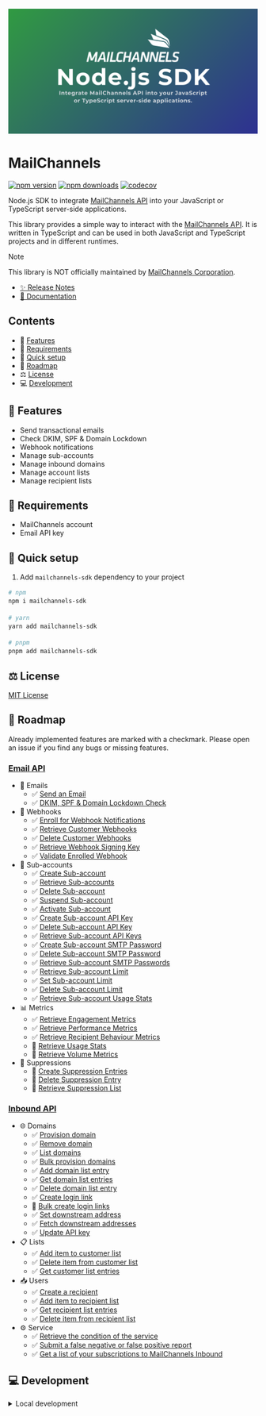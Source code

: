 ![MailChannels](/docs/public/images/presentation.png)

# MailChannels

[![npm version][npm-version-src]][npm-version-href]
[![npm downloads][npm-downloads-src]][npm-downloads-href]
[![codecov][codecov-coverage-src]][codecov-coverage-href]

Node.js SDK to integrate [MailChannels API](https://docs.mailchannels.net/) into your JavaScript or TypeScript server-side applications.

<!-- #region overview -->
This library provides a simple way to interact with the [MailChannels API](https://docs.mailchannels.net/). It is written in TypeScript and can be used in both JavaScript and TypeScript projects and in different runtimes.
<!-- #endregion overview -->

<!-- #region note -->
> [!NOTE]
> This library is NOT officially maintained by [MailChannels Corporation](https://mailchannels.com/).
<!-- #endregion note -->

- [✨ Release Notes](CHANGELOG.md)
- [📖 Documentation](https://mailchannels.yizack.com)

## Contents

- 🚀 [Features](#features)
- 📏 [Requirements](#requirements)
- 🏃 [Quick setup](#quick-setup)
- 🚧 [Roadmap](#roadmap)
- ⚖️ [License](#license)
- 💻 [Development](#development)

## <a name="features">🚀 Features</a>

- Send transactional emails
- Check DKIM, SPF & Domain Lockdown
- Webhook notifications
- Manage sub-accounts
- Manage inbound domains
- Manage account lists
- Manage recipient lists

## <a name="requirements">📏 Requirements</a>

- MailChannels account
- Email API key

## <a name="quick-setup">🏃 Quick setup</a>

1. Add `mailchannels-sdk` dependency to your project

```sh
# npm
npm i mailchannels-sdk

# yarn
yarn add mailchannels-sdk

# pnpm
pnpm add mailchannels-sdk
```

## <a name="license">⚖️ License</a>

[MIT License](LICENSE)

<!-- #region roadmap -->
## <a name="roadmap">🚧 Roadmap</a>

Already implemented features are marked with a checkmark. Please open an issue if you find any bugs or missing features.

### [Email API](https://docs.mailchannels.net/email-api/api-reference/email-api)

- 📧 Emails
  - ✅ [Send an Email](https://docs.mailchannels.net/email-api/api-reference/send-an-email)
  - ✅ [DKIM, SPF & Domain Lockdown Check](https://docs.mailchannels.net/email-api/api-reference/dkim-spf-domain-lockdown-check)
- 📢 Webhooks
  - ✅ [Enroll for Webhook Notifications](https://docs.mailchannels.net/email-api/api-reference/enroll-for-webhook-notifications)
  - ✅ [Retrieve Customer Webhooks](https://docs.mailchannels.net/email-api/api-reference/retrieve-customer-webhooks)
  - ✅ [Delete Customer Webhooks](https://docs.mailchannels.net/email-api/api-reference/delete-customer-webhooks)
  - ✅ [Retrieve Webhook Signing Key](https://docs.mailchannels.net/email-api/api-reference/retrieve-webhook-signing-key)
  - ✅ [Validate Enrolled Webhook](https://docs.mailchannels.net/email-api/api-reference/validate-enrolled-webhook)
- 🪪 Sub-accounts
  - ✅ [Create Sub-account](https://docs.mailchannels.net/email-api/api-reference/create-sub-account)
  - ✅ [Retrieve Sub-accounts](https://docs.mailchannels.net/email-api/api-reference/retrieve-sub-accounts)
  - ✅ [Delete Sub-account](https://docs.mailchannels.net/email-api/api-reference/delete-sub-account)
  - ✅ [Suspend Sub-account](https://docs.mailchannels.net/email-api/api-reference/suspend-sub-account)
  - ✅ [Activate Sub-account](https://docs.mailchannels.net/email-api/api-reference/activate-sub-account)
  - ✅ [Create Sub-account API Key](https://docs.mailchannels.net/email-api/api-reference/create-sub-account-api-key)
  - ✅ [Delete Sub-account API Key](https://docs.mailchannels.net/email-api/api-reference/delete-sub-account-api-key)
  - ✅ [Retrieve Sub-account API Keys](https://docs.mailchannels.net/email-api/api-reference/retrieve-sub-account-api-keys)
  - ✅ [Create Sub-account SMTP Password](https://docs.mailchannels.net/email-api/api-reference/create-sub-account-smtp-password)
  - ✅ [Delete Sub-account SMTP Password](https://docs.mailchannels.net/email-api/api-reference/delete-sub-account-smtp-password)
  - ✅ [Retrieve Sub-account SMTP Passwords](https://docs.mailchannels.net/email-api/api-reference/retrieve-sub-account-smtp-passwords)
  - ✅ [Retrieve Sub-account Limit](https://docs.mailchannels.net/email-api/api-reference/retrieve-sub-account-limit)
  - ✅ [Set Sub-account Limit](https://docs.mailchannels.net/email-api/api-reference/set-sub-account-limit)
  - ✅ [Delete Sub-account Limit](https://docs.mailchannels.net/email-api/api-reference/delete-sub-account-limit)
  - ✅ [Retrieve Sub-account Usage Stats](https://docs.mailchannels.net/email-api/api-reference/retrieve-sub-account-usage-stats)
- 📊 Metrics
  - ✅ [Retrieve Engagement Metrics](https://docs.mailchannels.net/email-api/api-reference/retrieve-engagement-metrics)
  - ✅ [Retrieve Performance Metrics](https://docs.mailchannels.net/email-api/api-reference/retrieve-performance-metrics)
  - ✅ [Retrieve Recipient Behaviour Metrics](https://docs.mailchannels.net/email-api/api-reference/retrieve-recipient-behaviour-metrics)
  - 🚧 [Retrieve Usage Stats](https://docs.mailchannels.net/email-api/api-reference/retrieve-usage-stats)
  - 🚧 [Retrieve Volume Metrics](https://docs.mailchannels.net/email-api/api-reference/retrieve-volume-metrics)
- 📵 Suppressions
  - 🚧 [Create Suppression Entries](https://docs.mailchannels.net/email-api/api-reference/create-suppression-entries)
  - 🚧 [Delete Suppression Entry](https://docs.mailchannels.net/email-api/api-reference/delete-suppression-entry)
  - 🚧 [Retrieve Suppression List](https://docs.mailchannels.net/email-api/api-reference/retrieve-suppression-list)

### [Inbound API](https://docs.mailchannels.net/inbound-api/API-reference/inbound-api)

- 🌐 Domains
  - ✅ [Provision domain](https://docs.mailchannels.net/inbound-api/API-reference/provision-domain)
  - ✅ [Remove domain](https://docs.mailchannels.net/inbound-api/API-reference/remove-domain)
  - ✅ [List domains](https://docs.mailchannels.net/inbound-api/API-reference/list-domains)
  - ✅ [Bulk provision domains](https://docs.mailchannels.net/inbound-api/API-reference/bulk-provision-domains)
  - ✅ [Add domain list entry](https://docs.mailchannels.net/inbound-api/API-reference/add-domain-list-entry)
  - ✅ [Get domain list entries](https://docs.mailchannels.net/inbound-api/API-reference/get-domain-list-entries)
  - ✅ [Delete domain list entry](https://docs.mailchannels.net/inbound-api/API-reference/delete-domain-list-entry)
  - ✅ [Create login link](https://docs.mailchannels.net/inbound-api/API-reference/create-login-link)
  - 🚧 [Bulk create login links](https://docs.mailchannels.net/inbound-api/API-reference/bulk-create-login-links)
  - ✅ [Set downstream address](https://docs.mailchannels.net/inbound-api/API-reference/set-downstream-address)
  - ✅ [Fetch downstream addresses](https://docs.mailchannels.net/inbound-api/API-reference/fetch-downstream-addresses)
  - ✅ [Update API key](https://docs.mailchannels.net/inbound-api/API-reference/update-api-key)
- 📋 Lists
  - ✅ [Add item to customer list](https://docs.mailchannels.net/inbound-api/API-reference/add-item-to-customer-list)
  - ✅ [Delete item from customer list](https://docs.mailchannels.net/inbound-api/API-reference/delete-item-from-customer-list)
  - ✅ [Get customer list entries](https://docs.mailchannels.net/inbound-api/API-reference/get-customer-list-entries)
- 📥 Users
  - ✅ [Create a recipient](https://docs.mailchannels.net/inbound-api/API-reference/create-a-recipient)
  - ✅ [Add item to recipient list](https://docs.mailchannels.net/inbound-api/API-reference/add-item-to-recipient-list)
  - ✅ [Get recipient list entries](https://docs.mailchannels.net/inbound-api/API-reference/get-recipient-list-entries)
  - ✅ [Delete item from recipient list](https://docs.mailchannels.net/inbound-api/API-reference/delete-item-from-recipient-list)
- ⚙️ Service
  - ✅ [Retrieve the condition of the service](https://docs.mailchannels.net/inbound-api/API-reference/retrieve-the-condition-of-the-service)
  - ✅ [Submit a false negative or false positive report](https://docs.mailchannels.net/inbound-api/API-reference/submit-a-false-negative-or-false-positive-report)
  - ✅ [Get a list of your subscriptions to MailChannels Inbound](https://docs.mailchannels.net/inbound-api/API-reference/get-a-list-of-your-subscriptions-to-mail-channels-inbound)
<!-- #endregion roadmap -->

## <a name="development">💻 Development</a>

<details>
  <summary>Local development</summary>

```sh
# Install dependencies
pnpm install

# Build the package
npm run build

# Run ESLint
npm run lint

# Run Vitest
npm run test
npm run test:watch

# Run typecheck
npm run test:types

# Release new version
npm run release
```

</details>

<!-- Badges -->
[npm-version-src]: https://img.shields.io/npm/v/mailchannels-sdk.svg?style=flat&colorA=070a30&colorB=35a047
[npm-version-href]: https://npmjs.com/package/mailchannels-sdk

[npm-downloads-src]: https://img.shields.io/npm/dm/mailchannels-sdk.svg?style=flat&colorA=070a30&colorB=35a047
[npm-downloads-href]: https://npmjs.com/package/mailchannels-sdk

[codecov-coverage-src]: https://img.shields.io/codecov/c/github/yizack/mailchannels?style=flat&colorA=070a30&token=HTSBRHSJ5M
[codecov-coverage-href]: https://codecov.io/gh/Yizack/mailchannels
